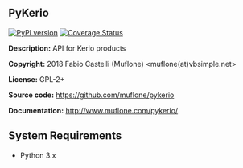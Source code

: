 PyKerio
-------

[![PyPI version](https://badge.fury.io/py/PyKerio.svg)](https://badge.fury.io/py/PyKerio)
[![Coverage Status](https://coveralls.io/repos/github/muflone/pykerio/badge.svg?branch=master)](https://coveralls.io/github/muflone/pykerio?branch=master)

**Description:** API for Kerio products

**Copyright:** 2018 Fabio Castelli (Muflone) <muflone(at)vbsimple.net>

**License:** GPL-2+

**Source code:** https://github.com/muflone/pykerio

**Documentation:** http://www.muflone.com/pykerio/

System Requirements
-------------------

* Python 3.x
